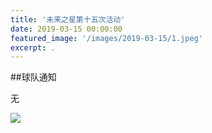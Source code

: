 ```yaml
---
title: '未来之星第十五次活动'
date: 2019-03-15 00:00:00
featured_image: '/images/2019-03-15/1.jpeg'
excerpt: .
---
```


##球队通知

无

<div class="gallery" data-columns="2">
    <img src="/images/2019-03-15/1.jpeg">                                                                
</div>